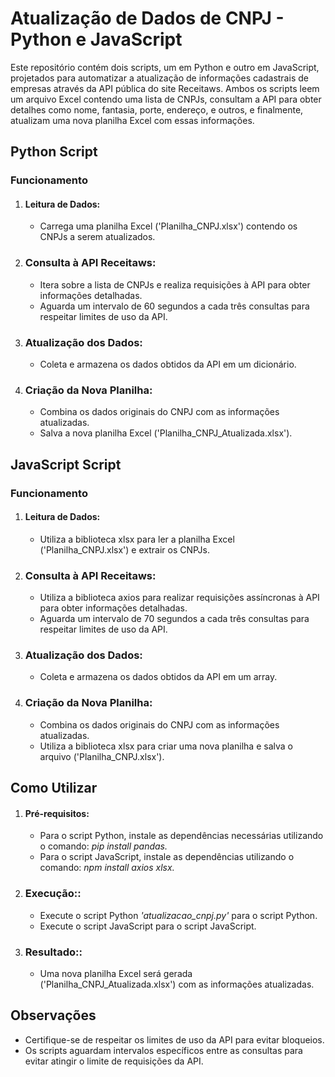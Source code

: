 # Atualização de Dados de CNPJ - Python e JavaScript

Este repositório contém dois scripts, um em Python e outro em JavaScript, projetados para automatizar a atualização de informações cadastrais de empresas através da API pública do site Receitaws. Ambos os scripts leem um arquivo Excel contendo uma lista de CNPJs, consultam a API para obter detalhes como nome, fantasia, porte, endereço, e outros, e finalmente, atualizam uma nova planilha Excel com essas informações.

## Python Script
### Funcionamento
1. #### Leitura de Dados:
     - Carrega uma planilha Excel ('Planilha_CNPJ.xlsx') contendo os CNPJs a serem atualizados.
2. ### Consulta à API Receitaws:
      - Itera sobre a lista de CNPJs e realiza requisições à API para obter informações detalhadas.
      - Aguarda um intervalo de 60 segundos a cada três consultas para respeitar limites de uso da API.
3.  ### Atualização dos Dados:
     - Coleta e armazena os dados obtidos da API em um dicionário.
5. ### Criação da Nova Planilha:
      - Combina os dados originais do CNPJ com as informações atualizadas.
      - Salva a nova planilha Excel ('Planilha_CNPJ_Atualizada.xlsx').
  
## JavaScript Script
### Funcionamento
1. #### Leitura de Dados:
     - Utiliza a biblioteca xlsx para ler a planilha Excel ('Planilha_CNPJ.xlsx') e extrair os CNPJs.
2. ### Consulta à API Receitaws:
      - Utiliza a biblioteca axios para realizar requisições assíncronas à API para obter informações detalhadas.
      - Aguarda um intervalo de 70 segundos a cada três consultas para respeitar limites de uso da API.
3.  ### Atualização dos Dados:
     - Coleta e armazena os dados obtidos da API em um array.
5. ### Criação da Nova Planilha:
      - Combina os dados originais do CNPJ com as informações atualizadas.
      - Utiliza a biblioteca xlsx para criar uma nova planilha e salva o arquivo ('Planilha_CNPJ.xlsx').

## Como Utilizar
1. #### Pré-requisitos:
     - Para o script Python, instale as dependências necessárias utilizando o comando: *pip install pandas.*
     - Para o script JavaScript, instale as dependências utilizando o comando: *npm install axios xlsx.*
2. ### Execução::
      - Execute o script Python *'atualizacao_cnpj.py'* para o script Python.
      - Execute o script JavaScript para o script JavaScript.
3.  ### Resultado::
     - Uma nova planilha Excel será gerada ('Planilha_CNPJ_Atualizada.xlsx') com as informações atualizadas.

## Observações
- Certifique-se de respeitar os limites de uso da API para evitar bloqueios.
- Os scripts aguardam intervalos específicos entre as consultas para evitar atingir o limite de requisições da API.
